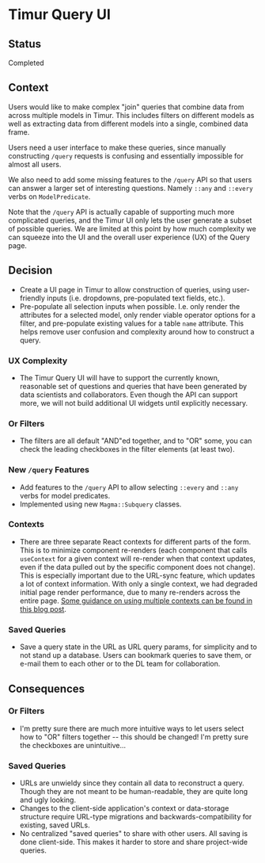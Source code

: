 # Timur Query UI

## Status

Completed

## Context

Users would like to make complex "join" queries that combine data from across multiple models in Timur. This includes filters on different models as well as extracting data from different models into a single, combined data frame.

Users need a user interface to make these queries, since manually constructing `/query` requests is confusing and essentially impossible for almost all users.

We also need to add some missing features to the `/query` API so that users can answer a larger set of interesting questions. Namely `::any` and `::every` verbs on `ModelPredicate`.

Note that the `/query` API is actually capable of supporting much more complicated queries, and the Timur UI only lets the user generate a subset of possible queries. We are limited at this point by how much complexity we can squeeze into the UI and the overall user experience (UX) of the Query page.

## Decision

- Create a UI page in Timur to allow construction of queries, using user-friendly inputs (i.e. dropdowns, pre-populated text fields, etc.).
- Pre-populate all selection inputs when possible. I.e. only render the attributes for a selected model, only render viable operator options for a filter, and pre-populate existing values for a table `name` attribute. This helps remove user confusion and complexity around how to construct a query.

### UX Complexity

- The Timur Query UI will have to support the currently known, reasonable set of questions and queries that have been generated by data scientists and collaborators. Even though the API can support more, we will not build additional UI widgets until explicitly necessary.

### Or Filters

- The filters are all default "AND"ed together, and to "OR" some, you can check the leading checkboxes in the filter elements (at least two).

### New `/query` Features

- Add features to the `/query` API to allow selecting `::every` and `::any` verbs for model predicates.
- Implemented using new `Magma::Subquery` classes.

### Contexts

- There are three separate React contexts for different parts of the form. This is to minimize component re-renders (each component that calls `useContext` for a given context will re-render when that context updates, even if the data pulled out by the specific component does not change). This is especially important due to the URL-sync feature, which updates a lot of context information. With only a single context, we had degraded initial page render performance, due to many re-renders across the entire page. [Some guidance on using multiple contexts can be found in this blog post](https://blog.logrocket.com/pitfalls-of-overusing-react-context/).

### Saved Queries

- Save a query state in the URL as URL query params, for simplicity and to not stand up a database. Users can bookmark queries to save them, or e-mail them to each other or to the DL team for collaboration.

## Consequences

### Or Filters

- I'm pretty sure there are much more intuitive ways to let users select how to "OR" filters together -- this should be changed! I'm pretty sure the checkboxes are unintuitive...

### Saved Queries

- URLs are unwieldy since they contain all data to reconstruct a query. Though they are not meant to be human-readable, they are quite long and ugly looking.
- Changes to the client-side application's context or data-storage structure require URL-type migrations and backwards-compatibility for existing, saved URLs.
- No centralized "saved queries" to share with other users. All saving is done client-side. This makes it harder to store and share project-wide queries.
